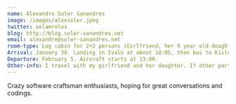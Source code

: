 ```yaml
---
name: Alexandre Soler Sanandres
image: /images/alexsoler.jpeg
twitter: xelamrelos
blog: http://blog.soler-sanandres.net
email: alexandre@soler-sanandres.net
room-type: Log cabin for 2+2 persons (Girlfriend, her 9 year old doughter and me)
Arrival: January 30. Landing in Ivalo at about 18:05, then bus to Kiilopää.
Departure: February 5. Aircraft starts at 13:00. 
Other-info: I travel with my girlfriend and her daughter. If other participants are also on the same days there, maybe we can do something together. Would be nice.
---
```


Crazy software craftsman enthusiasts, hoping for great conversations and codings.

